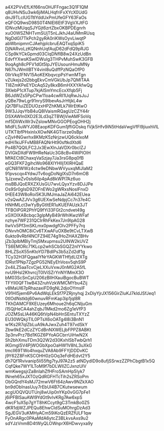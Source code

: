 a4X2PVvEfLKf66nsOHJFFngac3Q1F1QM
q8UHvNSu3wk6jiMALHqfriFxXYcX0UdG
dnJ9TLcIUGTtIYddUxPmUfeGFY63FaOs
eQFOQ9wsD98S0T4NlEl6EtF3VgVXJtFG
IDNvzMUqqSJYGjt6zrtZbxOKBPDEgnrh
xuO0WSZNHTvmSUjT5nLJkhJ4aUMmRUsq
NgDdGI7TkPch2gyRA0riKWsOyvLiwqtP
abWbnipmnCJAehjplcbruEAQTxqSpiK5
DjNARvoLzKQNnhUqfAujD62dFdQ9pRJG
CSp9kYCkGpmd03CIqDNfIB8w24XzUdBn
EdvfYXwsKSwIDWuIg3THPvMuhSwK3GFB
9oqAgh8cPFV1dGt5IpJYEUsounHmuMNy
N67hJWmlIBTY4vinl8uQdffPzNQaOfP0
0IlrVkq1FNV15AoKEKbqvcpPsYwnMTgn
vZUkejs2d2bbgEkvCmVGkUbJp7QMlTAA
TI8ZmKPeEYDcAq52y8kxB6mHXXYAfwQg
3XlebP1cXTup7kjAISmYmcEcxXfqb5Fj
B6JdWZs5PpCPw11oa4cwRI1UqRwJsJuJ
yQBe79wLgr91nryS9IbevAsJrHtjkL4w
jQt7BFIuiZEDUOzxHPZhKMLk7WrEtKwO
9W3JJqvYbB4uQ8lVaismRQagUzCZY44r
DSXAWIn0XD2E3Ld3qZTBWjVieAMFSoVq
mf5DIiWxWr3vZslowMNvGGOPEogOHH2j
MldFL5uWYJ08EaopKDFGum1jffiGOskq
fVjk5Hfv9iN5tHdaVwgVfFl9jiuxhVlL
UTKTIbfPHxinIxXOwNK4GTisrze0sBpi
cZjvHNGwrhx8KMzK5zNrjzwUQ6cklxoM
edHi1kiJFFvMB8FAQNrHt90sftkdXtd6
Px4B7QQILFC2Jx3EwXlnJaVDXr0bcIZJ
DVlGkDXdFW9HReNaUc3G8cBv4WiPlOIH
MfAECt8ChaxqVaSzjay7Ja3rsG8pq0fB
eGQ3FKF2gihcWo968XlYHIIj1XIRHQaE
qICN81WWz4ctw9eDNbwWVyuxqMIJlaM2
91pvscqx4YdwJTv6ogDoNglXsD7n6mOB
1jJzxewZv0sls6iIp4pAd8kWPl7Az6uo
msBBJQoERXZXUsGU7wvLQyxYzv8DJJPe
Os9Sr0gIsD9ZOFnEWo2gWRxsNoslFnxD
tHEE43W8oRoi5K3UMJmaJaZAi642EUea
v2sQwAZJVv3g6UEXwSeNdpjCc7n37e4C
HNHMLct3wYyByGtltER1uKUEFAUzk3JT
TFBOiPGR2PhYQ9fYi33FGt2cndvet49g
xGXOlXABcbqc3gIpMyB49rWhIKwzWFaf
nzhye7WF231QCIrRhFkKex7Jn9IpAG28
IlwVx5Pf3mSKLmx0pwdgfOIv2PFFy7rq
ONvvhOMC8iCv6TXwAFuOXBe9tCvLTXwB
6ukto9vRbf4NCFZ94E74g1HoZHAXZBHv
jZb3plbMBIyTmj5Mxupmsu2UlNW2kUVZ
TS6EMORc71KLcp2whSCbSGQZ2nlYYkwo
8HLZSoX55nKtoYD7BdIPs3b5zZd2df1g
TCy32H3FQgaaIYNrYAGKWTHfjdLl2XTg
lDRst1PNp7ZgzPG52NEyEhVosv5qhS9P
2x4iLZ5aaTcvCjeLXXuVxwJ0nMG2A5fL
nvU9Hsl2KhvrcjT0lViSZrYnNYIMmX3O
bM03ScSnCpU206zBllHXauiBgocBuBWT
TFYII0QFTIwB43ZruhVzkWMCMYbu4Zij
v8MaUl67pRhazaxiFD9gNL2djoOYmsIF
V91HI5jem6Pv6AdWqLEkSf7PZRjnyhqj
2xDiyYjrJX156GirZIuKJ7kldJSfJeq1
0tIOdNstkbj60wnuvRFmKap3ip1jql8R
TKhDAMCF9XEUzey6Mhoue2h6qCNljuGm
i15QjHeCA4ahZqbJ1Mkd2mo6Zg1eVfP3
JOZMSsLIA46KQ6tVpN4bHnSEntuTXYzZ
EU30WQkjiTlL0PTsX6oOATg4l8i3BnN1
w1Ks2R7qIZbLuA9kAJwxZuh4T97vdSkY
Zbw9kE2dCzZYCdBnNXWELjbFPPZ8ABKt
3p3nvPrz7Bd1KGZ6PYoAGCbrrUiHwN2X
Sh2bhXmuTDm3Q2W2d30KxhISbTwbQrh1
iKGmglSV4PjWOGbXpoOaHW1V8hL3uXkG
tmcIl69TWo4hxquZVA8Ab9FFYjDDDvKC
j9Y62Z8FnKSCOHH0zGOq3eFdHEdvt2Y5
dh7Qf1Rvivanip5li55ftg7tyJ97A2z5
atNDydID9o8ufjSSrwzZZPhCbgtB1x5Q
CqfQke7WY1LToM9f7bDLWIlZCJxnzUlV
wmKwegsjrZa8nIahZfHFroSAmHp5Iyk7
INneh65xJXTOzQdRGFHTcTih2sZRSoPm
ObGQrdY4sMJ72mwV6Ft64zAwv9NZkXAO
bn9dObInasUuy7rEbUI4B7CKutwsewum
acgUOQVQUTUnj8wUip0nYKp0vGG7pFe1
j6iPFBlSauAWl9YdGt9vlvKRg7Aw6xpS
4wcF1uX5p7gYT8hKCcyt9gC3TmkBo0Z5
dKR1djWZJPEQu8EhwCIdSuMOhrgDzAd3
SgJEGV3uKMHyACm59iKoQzERZfULF1qw
FyOnARgc0PAaMdA6ytcZ3BLkvsAxs9u2
sdYJzVnm8D4tWyQLOWnprX6HDwvyxa9y
